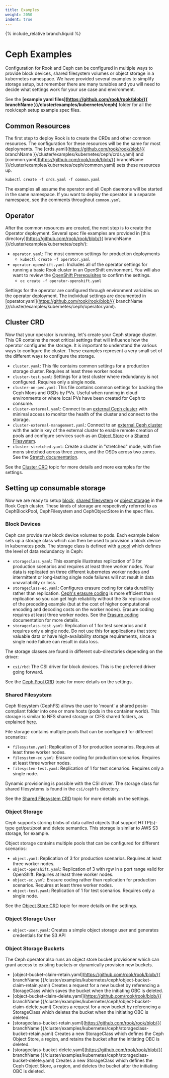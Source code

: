 ```yaml
---
title: Examples
weight: 2050
indent: true
---
```

{% include_relative branch.liquid %}

# Ceph Examples

Configuration for Rook and Ceph can be configured in multiple ways to provide block devices, shared filesystem volumes or object storage in a kubernetes namespace. We have provided several examples to simplify storage setup, but remember there are many tunables and you will need to decide what settings work for your use case and environment.

See the **[example yaml files](https://github.com/rook/rook/blob/{{ branchName }}/cluster/examples/kubernetes/ceph)** folder for all the rook/ceph setup example spec files.

## Common Resources

The first step to deploy Rook is to create the CRDs and other common resources. The configuration for these resources will be the same for most deployments.
The [crds.yaml](https://github.com/rook/rook/blob/{{ branchName }}/cluster/examples/kubernetes/ceph/crds.yaml) and
[common.yaml](https://github.com/rook/rook/blob/{{ branchName }}/cluster/examples/kubernetes/ceph/common.yaml) sets these resources up.

```console
kubectl create -f crds.yaml -f common.yaml
```

The examples all assume the operator and all Ceph daemons will be started in the same namespace. If you want to deploy the operator in a separate namespace, see the comments throughout `common.yaml`.

## Operator

After the common resources are created, the next step is to create the Operator deployment. Several spec file examples are provided in [this directory](https://github.com/rook/rook/blob/{{ branchName }}/cluster/examples/kubernetes/ceph/):

* `operator.yaml`: The most common settings for production deployments
  * `kubectl create -f operator.yaml`
* `operator-openshift.yaml`: Includes all of the operator settings for running a basic Rook cluster in an OpenShift environment. You will also want to review the [OpenShift Prerequisites](ceph-openshift.md) to confirm the settings.
  * `oc create -f operator-openshift.yaml`

Settings for the operator are configured through environment variables on the operator deployment. The individual settings are documented in [operator.yaml](https://github.com/rook/rook/blob/{{ branchName }}/cluster/examples/kubernetes/ceph/operator.yaml).

## Cluster CRD

Now that your operator is running, let's create your Ceph storage cluster. This CR contains the most critical settings
that will influence how the operator configures the storage. It is important to understand the various ways to configure
the cluster. These examples represent a very small set of the different ways to configure the storage.

* `cluster.yaml`: This file contains common settings for a production storage cluster. Requires at least three worker nodes.
* `cluster-test.yaml`: Settings for a test cluster where redundancy is not configured. Requires only a single node.
* `cluster-on-pvc.yaml`: This file contains common settings for backing the Ceph Mons and OSDs by PVs. Useful when running in cloud environments or where local PVs have been created for Ceph to consume.
* `cluster-external.yaml`: Connect to an [external Ceph cluster](ceph-cluster-crd.md#external-cluster) with minimal access to monitor the health of the cluster and connect to the storage.
* `cluster-external-management.yaml`: Connect to an [external Ceph cluster](ceph-cluster-crd.md#external-cluster) with the admin key of the external cluster to enable
  remote creation of pools and configure services such as an [Object Store](ceph-object.md) or a [Shared Filesystem](ceph-filesystem.md).
* `cluster-stretched.yaml`: Create a cluster in "stretched" mode, with five mons stretched across three zones, and the OSDs across two zones. See the [Stretch documentation](ceph-cluster-crd.md#stretch-cluster).

See the [Cluster CRD](ceph-cluster-crd.md) topic for more details and more examples for the settings.

## Setting up consumable storage

Now we are ready to setup [block](https://ceph.com/ceph-storage/block-storage/), [shared filesystem](https://ceph.com/ceph-storage/file-system/) or [object storage](https://ceph.com/ceph-storage/object-storage/) in the Rook Ceph cluster. These kinds of storage are respectively referred to as CephBlockPool, CephFilesystem and CephObjectStore in the spec files.

### Block Devices

Ceph can provide raw block device volumes to pods. Each example below sets up a storage class which can then be used to provision a block device in kubernetes pods. The storage class is defined with [a pool](http://docs.ceph.com/docs/master/rados/operations/pools/) which defines the level of data redundancy in Ceph:

* `storageclass.yaml`: This example illustrates replication of 3 for production scenarios and requires at least three worker nodes. Your data is replicated on three different kubernetes worker nodes and intermittent or long-lasting single node failures will not result in data unavailability or loss.
* `storageclass-ec.yaml`: Configures erasure coding for data durability rather than replication. [Ceph's erasure coding](http://docs.ceph.com/docs/master/rados/operations/erasure-code/) is more efficient than replication so you can get high reliability without the 3x replication cost of the preceding example (but at the cost of higher computational encoding and decoding costs on the worker nodes). Erasure coding requires at least three worker nodes. See the [Erasure coding](ceph-pool-crd.md#erasure-coded) documentation for more details.
* `storageclass-test.yaml`: Replication of 1 for test scenarios and it requires only a single node. Do not use this for applications that store valuable data or have high-availability storage requirements, since a single node failure can result in data loss.

The storage classes are found in different sub-directories depending on the driver:

* `csi/rbd`: The CSI driver for block devices. This is the preferred driver going forward.

See the [Ceph Pool CRD](ceph-pool-crd.md) topic for more details on the settings.

### Shared Filesystem

Ceph filesystem (CephFS) allows the user to 'mount' a shared posix-compliant folder into one or more hosts (pods in the container world). This storage is similar to NFS shared storage or CIFS shared folders, as explained [here](https://ceph.com/ceph-storage/file-system/).

File storage contains multiple pools that can be configured for different scenarios:

* `filesystem.yaml`: Replication of 3 for production scenarios. Requires at least three worker nodes.
* `filesystem-ec.yaml`: Erasure coding for production scenarios. Requires at least three worker nodes.
* `filesystem-test.yaml`: Replication of 1 for test scenarios. Requires only a single node.

Dynamic provisioning is possible with the CSI driver. The storage class for shared filesystems is found in the `csi/cephfs` directory.

See the [Shared Filesystem CRD](ceph-filesystem-crd.md) topic for more details on the settings.

### Object Storage

Ceph supports storing blobs of data called objects that support HTTP(s)-type get/put/post and delete semantics. This storage is similar to AWS S3 storage, for example.

Object storage contains multiple pools that can be configured for different scenarios:

* `object.yaml`: Replication of 3 for production scenarios.  Requires at least three worker nodes.
* `object-openshift.yaml`: Replication of 3 with rgw in a port range valid for OpenShift. Requires at least three worker nodes.
* `object-ec.yaml`: Erasure coding rather than replication for production scenarios. Requires at least three worker nodes.
* `object-test.yaml`: Replication of 1 for test scenarios. Requires only a single node.

See the [Object Store CRD](ceph-object-store-crd.md) topic for more details on the settings.

### Object Storage User

* `object-user.yaml`: Creates a simple object storage user and generates credentials for the S3 API

### Object Storage Buckets

The Ceph operator also runs an object store bucket provisioner which can grant access to existing buckets or dynamically provision new buckets.

* [object-bucket-claim-retain.yaml](https://github.com/rook/rook/blob/{{ branchName }}/cluster/examples/kubernetes/ceph/object-bucket-claim-retain.yaml) Creates a request for a new bucket by referencing a StorageClass which saves the bucket when the initiating OBC is deleted.
* [object-bucket-claim-delete.yaml](https://github.com/rook/rook/blob/{{ branchName }}/cluster/examples/kubernetes/ceph/object-bucket-claim-delete.yaml) Creates a request for a new bucket by referencing a StorageClass which deletes the bucket when the initiating OBC is deleted.
* [storageclass-bucket-retain.yaml](https://github.com/rook/rook/blob/{{ branchName }}/cluster/examples/kubernetes/ceph/storageclass-bucket-retain.yaml) Creates a new StorageClass which defines the Ceph Object Store, a region, and retains the bucket after the initiating OBC is deleted.
* [storageclass-bucket-delete.yaml](https://github.com/rook/rook/blob/{{ branchName }}/cluster/examples/kubernetes/ceph/storageclass-bucket-delete.yaml) Creates a new StorageClass which defines the Ceph Object Store, a region, and deletes the bucket after the initiating OBC is deleted.

